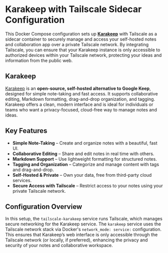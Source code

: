 # Karakeep with Tailscale Sidecar Configuration  

This Docker Compose configuration sets up **[Karakeep](https://github.com/karakeep-app/karakeep)** with Tailscale as a sidecar container to securely manage and access your self-hosted notes and collaboration app over a private Tailscale network. By integrating Tailscale, you can ensure that your Karakeep instance is only accessible to authorized devices within your Tailscale network, protecting your ideas and information from the public web.

## Karakeep  

[Karakeep](https://github.com/karakeep-app/karakeep) is an **open-source, self-hosted alternative to Google Keep**, designed for simple note-taking and fast access. It supports collaborative editing, Markdown formatting, drag-and-drop organization, and tagging. Karakeep offers a clean, modern interface and is ideal for individuals or teams who want a privacy-focused, cloud-free way to manage notes and ideas.

## Key Features  

- **Simple Note-Taking** – Create and organize notes with a beautiful, fast UI.  
- **Collaborative Editing** – Share and edit notes in real time with others.  
- **Markdown Support** – Use lightweight formatting for structured notes.  
- **Tagging and Organization** – Categorize and manage content with tags and drag-and-drop.  
- **Self-Hosted & Private** – Own your data, free from third-party cloud services.  
- **Secure Access with Tailscale** – Restrict access to your notes using your private Tailscale network.

## Configuration Overview  

In this setup, the `tailscale-karakeep` service runs Tailscale, which manages secure networking for the Karakeep service. The `karakeep` service uses the Tailscale network stack via Docker's `network_mode: service:` configuration. This ensures that Karakeep’s web interface is only accessible through the Tailscale network (or locally, if preferred), enhancing the privacy and security of your notes and collaborative workspace.
